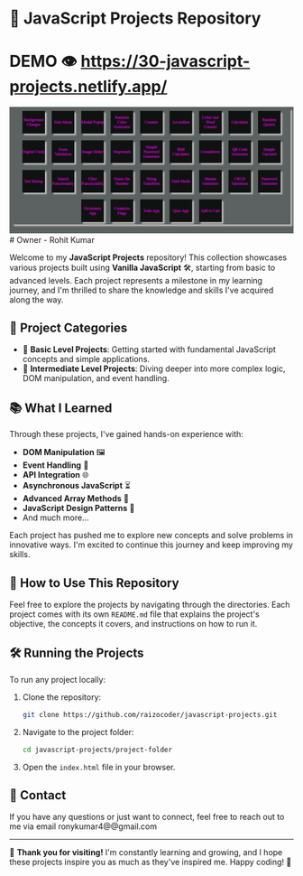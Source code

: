 # 🌟 JavaScript Projects Repository
# DEMO 👁️ https://30-javascript-projects.netlify.app/
<img src ="./jsprojects.png" width ="1000px" />
# Owner - Rohit Kumar

Welcome to my **JavaScript Projects** repository! This collection showcases various projects built using **Vanilla JavaScript** 🛠️, starting from basic to advanced levels. Each project represents a milestone in my learning journey, and I'm thrilled to share the knowledge and skills I've acquired along the way.

## 📂 Project Categories

- 🥉 **Basic Level Projects**: Getting started with fundamental JavaScript concepts and simple applications.
- 🥈 **Intermediate Level Projects**: Diving deeper into more complex logic, DOM manipulation, and event handling.

## 📚 What I Learned

Through these projects, I've gained hands-on experience with:
- **DOM Manipulation** 🖼️
- **Event Handling** 🎯
- **API Integration** 🌐
- **Asynchronous JavaScript** ⏳
- **Advanced Array Methods** 🔄
- **JavaScript Design Patterns** 🧩
- And much more...

Each project has pushed me to explore new concepts and solve problems in innovative ways. I'm excited to continue this journey and keep improving my skills.

## 🚀 How to Use This Repository

Feel free to explore the projects by navigating through the directories. Each project comes with its own `README.md` file that explains the project's objective, the concepts it covers, and instructions on how to run it.

## 🛠️ Running the Projects

To run any project locally:

1. Clone the repository:
   ```bash
   git clone https://github.com/raizocoder/javascript-projects.git
   ```
2. Navigate to the project folder:
   ```bash
   cd javascript-projects/project-folder
   ```
3. Open the `index.html` file in your browser.

## 📧 Contact

If you have any questions or just want to connect, feel free to reach out to me via email ronykumar4@@gmail.com

---

🌟 **Thank you for visiting!** I'm constantly learning and growing, and I hope these projects inspire you as much as they've inspired me. Happy coding! 🚀


